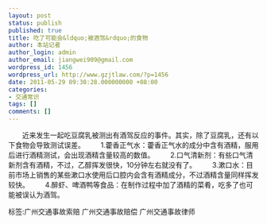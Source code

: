 ```yaml
---
layout: post
status: publish
published: true
title: 吃了可能会&ldquo;被酒驾&rdquo;的食物
author: 本站记者
author_login: admin
author_email: jiangwei909@gmail.com
wordpress_id: 1456
wordpress_url: http://www.gzjtlaw.com/?p=1456
date: 2011-05-29 09:30:28.000000000 +08:00
categories:
- 交通常识
tags: []
comments: []
---
```

　　近来发生一起吃豆腐乳被测出有酒驾反应的事件。其实，除了豆腐乳，还有以下食物会导致测试误差。　　1.藿香正气水：藿香正气水的成分中含有酒精，服用后进行酒精测试，会出现酒精含量较高的数值。　　2.口气清新剂：有些口气清新剂含有酒精，不过，乙醇挥发很快，10分钟左右就没有了。　　3.漱口水：目前市场上销售的某些漱口水使用后口腔内会含有酒精成分，不过酒精含量同样挥发较快。　　4.醉虾、啤酒鸭等食品：在制作过程中加了酒精的菜肴，吃多了也可能被误认为酒驾。标签:广州交通事故索赔 广州交通事故赔偿 广州交通事故律师
